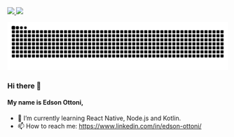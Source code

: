 <div>
  <a href="https://github.com/EdsonOttoni/">
    <img height="130em"  src="https://github-readme-stats.vercel.app/api?username=edsonottoni&hide=prs,issues,contribs&theme=vue-dark&show_icons=true&count_private=true"> 
    <img height="130em"  src="https://github-readme-stats.vercel.app/api/top-langs/?username=edsonottoni&layout=compact&theme=vue-dark">
  </a>
</div>

![Snake_animation](https://github.com/edsonottoni/edsonottoni/blob/output/github-contribution-grid-snake.svg)

### Hi there 👋
#### My name is Edson Ottoni, 

- 🌱 I’m currently learning React Native, Node.js and Kotlin.
- 📫 How to reach me: https://www.linkedin.com/in/edson-ottoni/
